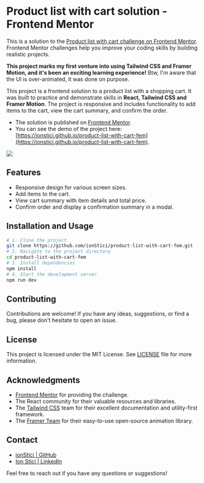 # Product list with cart solution - Frontend Mentor

This is a solution to the [Product list with cart challenge on Frontend Mentor](https://www.frontendmentor.io/challenges/product-list-with-cart-5MmqLVAp_d). Frontend Mentor challenges help you improve your coding skills by building realistic projects.

**This project marks my first venture into using Tailwind CSS and Framer Motion, and it's been an exciting learning experience!** Btw, I'm aware that the UI is over-animated, it was done on purpose.

This project is a frontend solution to a product list with a shopping cart. It was built to practice and demonstrate skills in **React, Tailwind CSS and Framer Motion**. The project is responsive and includes functionality to add items to the cart, view the cart summary, and confirm the order.

- The solution is published on [Frontend Mentor](https://www.frontendmentor.io/solutions/product-list-with-cart-Alfq6Q_r9K).
- You can see the demo of the project here: [https://ionstici.github.io/product-list-with-cart-fem](https://ionstici.github.io/product-list-with-cart-fem).

![](./app-demo.gif)

## Features

- Responsive design for various screen sizes.
- Add items to the cart.
- View cart summary with item details and total price.
- Confirm order and display a confirmation summary in a modal.

## Installation and Usage

```bash
# 1. Clone the project
git clone https://github.com/ionStici/product-list-with-cart-fem.git
# 2. Navigate to the project directory
cd product-list-with-cart-fem
# 3. Install dependencies
npm install
# 4. Start the development server
npm run dev
```

## Contributing

Contributions are welcome! If you have any ideas, suggestions, or find a bug, please don't hesitate to open an issue.

## License

This project is licensed under the MIT License. See [LICENSE](./LICENSE) file for more information.

## Acknowledgments

- [Frontend Mentor](https://www.frontendmentor.io/) for providing the challenge.
- The React community for their valuable resources and libraries.
- The [Tailwind CSS](https://tailwindcss.com/) team for their excellent documentation and utility-first framework.
- The [Framer Team](https://github.com/framer) for their easy-to-use open-source animation library.

## Contact

- [ionStici | GitHub](https://github.com/ionStici)
- [Ion Stici | LinkedIn](https://www.linkedin.com/in/ionstici/)

Feel free to reach out if you have any questions or suggestions!
